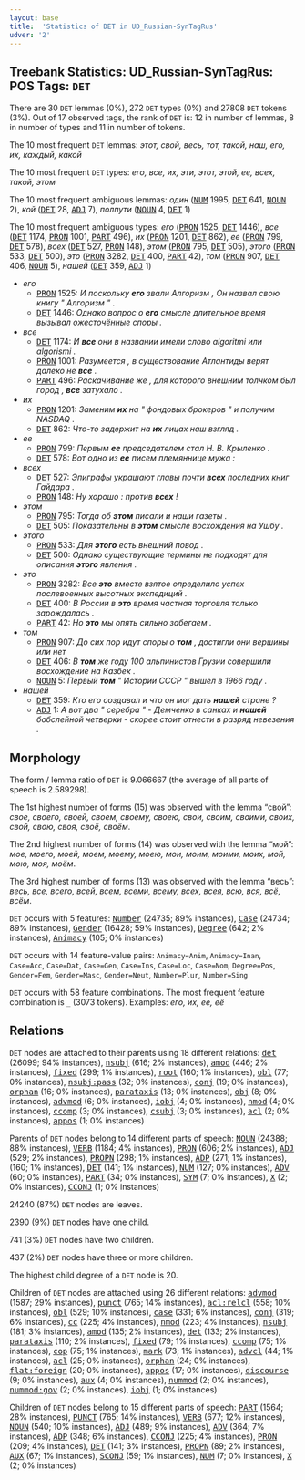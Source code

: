 ```yaml
---
layout: base
title:  'Statistics of DET in UD_Russian-SynTagRus'
udver: '2'
---
```


## Treebank Statistics: UD_Russian-SynTagRus: POS Tags: `DET`

There are 30 `DET` lemmas (0%), 272 `DET` types (0%) and 27808 `DET` tokens (3%).
Out of 17 observed tags, the rank of `DET` is: 12 in number of lemmas, 8 in number of types and 11 in number of tokens.

The 10 most frequent `DET` lemmas: <em>этот, свой, весь, тот, такой, наш, его, их, каждый, какой</em>

The 10 most frequent `DET` types:  <em>его, все, их, эти, этот, этой, ее, всех, такой, этом</em>

The 10 most frequent ambiguous lemmas: <em>один</em> (<tt><a href="ru_syntagrus-pos-NUM.html">NUM</a></tt> 1995, <tt><a href="ru_syntagrus-pos-DET.html">DET</a></tt> 641, <tt><a href="ru_syntagrus-pos-NOUN.html">NOUN</a></tt> 2), <em>кой</em> (<tt><a href="ru_syntagrus-pos-DET.html">DET</a></tt> 28, <tt><a href="ru_syntagrus-pos-ADJ.html">ADJ</a></tt> 7), <em>полпути</em> (<tt><a href="ru_syntagrus-pos-NOUN.html">NOUN</a></tt> 4, <tt><a href="ru_syntagrus-pos-DET.html">DET</a></tt> 1)

The 10 most frequent ambiguous types:  <em>его</em> (<tt><a href="ru_syntagrus-pos-PRON.html">PRON</a></tt> 1525, <tt><a href="ru_syntagrus-pos-DET.html">DET</a></tt> 1446), <em>все</em> (<tt><a href="ru_syntagrus-pos-DET.html">DET</a></tt> 1174, <tt><a href="ru_syntagrus-pos-PRON.html">PRON</a></tt> 1001, <tt><a href="ru_syntagrus-pos-PART.html">PART</a></tt> 496), <em>их</em> (<tt><a href="ru_syntagrus-pos-PRON.html">PRON</a></tt> 1201, <tt><a href="ru_syntagrus-pos-DET.html">DET</a></tt> 862), <em>ее</em> (<tt><a href="ru_syntagrus-pos-PRON.html">PRON</a></tt> 799, <tt><a href="ru_syntagrus-pos-DET.html">DET</a></tt> 578), <em>всех</em> (<tt><a href="ru_syntagrus-pos-DET.html">DET</a></tt> 527, <tt><a href="ru_syntagrus-pos-PRON.html">PRON</a></tt> 148), <em>этом</em> (<tt><a href="ru_syntagrus-pos-PRON.html">PRON</a></tt> 795, <tt><a href="ru_syntagrus-pos-DET.html">DET</a></tt> 505), <em>этого</em> (<tt><a href="ru_syntagrus-pos-PRON.html">PRON</a></tt> 533, <tt><a href="ru_syntagrus-pos-DET.html">DET</a></tt> 500), <em>это</em> (<tt><a href="ru_syntagrus-pos-PRON.html">PRON</a></tt> 3282, <tt><a href="ru_syntagrus-pos-DET.html">DET</a></tt> 400, <tt><a href="ru_syntagrus-pos-PART.html">PART</a></tt> 42), <em>том</em> (<tt><a href="ru_syntagrus-pos-PRON.html">PRON</a></tt> 907, <tt><a href="ru_syntagrus-pos-DET.html">DET</a></tt> 406, <tt><a href="ru_syntagrus-pos-NOUN.html">NOUN</a></tt> 5), <em>нашей</em> (<tt><a href="ru_syntagrus-pos-DET.html">DET</a></tt> 359, <tt><a href="ru_syntagrus-pos-ADJ.html">ADJ</a></tt> 1)


* <em>его</em>
  * <tt><a href="ru_syntagrus-pos-PRON.html">PRON</a></tt> 1525: <em>И поскольку <b>его</b> звали Алгоризм , Он назвал свою книгу " Алгоризм " .</em>
  * <tt><a href="ru_syntagrus-pos-DET.html">DET</a></tt> 1446: <em>Однако вопрос о <b>его</b> смысле длительное время вызывал ожесточённые споры .</em>
* <em>все</em>
  * <tt><a href="ru_syntagrus-pos-DET.html">DET</a></tt> 1174: <em>И <b>все</b> они в названии имели слово algoritmi или algorismi .</em>
  * <tt><a href="ru_syntagrus-pos-PRON.html">PRON</a></tt> 1001: <em>Разумеется , в существование Атлантиды верят далеко не <b>все</b> .</em>
  * <tt><a href="ru_syntagrus-pos-PART.html">PART</a></tt> 496: <em>Раскачивание же , для которого внешним толчком был город , <b>все</b> затухало .</em>
* <em>их</em>
  * <tt><a href="ru_syntagrus-pos-PRON.html">PRON</a></tt> 1201: <em>Заменим <b>их</b> на " фондовых брокеров " и получим NASDAQ .</em>
  * <tt><a href="ru_syntagrus-pos-DET.html">DET</a></tt> 862: <em>Что-то задержит на <b>их</b> лицах наш взгляд .</em>
* <em>ее</em>
  * <tt><a href="ru_syntagrus-pos-PRON.html">PRON</a></tt> 799: <em>Первым <b>ее</b> председателем стал Н. В. Крыленко .</em>
  * <tt><a href="ru_syntagrus-pos-DET.html">DET</a></tt> 578: <em>Вот одно из <b>ее</b> писем племяннице мужа :</em>
* <em>всех</em>
  * <tt><a href="ru_syntagrus-pos-DET.html">DET</a></tt> 527: <em>Эпиграфы украшают главы почти <b>всех</b> последних книг Гайдара .</em>
  * <tt><a href="ru_syntagrus-pos-PRON.html">PRON</a></tt> 148: <em>Ну хорошо : против <b>всех</b> !</em>
* <em>этом</em>
  * <tt><a href="ru_syntagrus-pos-PRON.html">PRON</a></tt> 795: <em>Тогда об <b>этом</b> писали и наши газеты .</em>
  * <tt><a href="ru_syntagrus-pos-DET.html">DET</a></tt> 505: <em>Показательны в <b>этом</b> смысле восхождения на Ушбу .</em>
* <em>этого</em>
  * <tt><a href="ru_syntagrus-pos-PRON.html">PRON</a></tt> 533: <em>Для <b>этого</b> есть внешний повод .</em>
  * <tt><a href="ru_syntagrus-pos-DET.html">DET</a></tt> 500: <em>Однако существующие термины не подходят для описания <b>этого</b> явления .</em>
* <em>это</em>
  * <tt><a href="ru_syntagrus-pos-PRON.html">PRON</a></tt> 3282: <em>Все <b>это</b> вместе взятое определило успех послевоенных высотных экспедиций .</em>
  * <tt><a href="ru_syntagrus-pos-DET.html">DET</a></tt> 400: <em>В России в <b>это</b> время частная торговля только зарождалась .</em>
  * <tt><a href="ru_syntagrus-pos-PART.html">PART</a></tt> 42: <em>Но <b>это</b> мы опять сильно забегаем .</em>
* <em>том</em>
  * <tt><a href="ru_syntagrus-pos-PRON.html">PRON</a></tt> 907: <em>До сих пор идут споры о <b>том</b> , достигли они вершины или нет</em>
  * <tt><a href="ru_syntagrus-pos-DET.html">DET</a></tt> 406: <em>В <b>том</b> же году 100 альпинистов Грузии совершили восхождение на Казбек .</em>
  * <tt><a href="ru_syntagrus-pos-NOUN.html">NOUN</a></tt> 5: <em>Первый <b>том</b> " Истории СССР " вышел в 1966 году .</em>
* <em>нашей</em>
  * <tt><a href="ru_syntagrus-pos-DET.html">DET</a></tt> 359: <em>Кто его создавал и что он мог дать <b>нашей</b> стране ?</em>
  * <tt><a href="ru_syntagrus-pos-ADJ.html">ADJ</a></tt> 1: <em>А вот два " серебра " - Демченко в санках и <b>нашей</b> бобслейной четверки - скорее стоит отнести в разряд невезения .</em>

## Morphology

The form / lemma ratio of `DET` is 9.066667 (the average of all parts of speech is 2.589298).

The 1st highest number of forms (15) was observed with the lemma “свой”: <em>свое, своего, своей, своем, своему, своею, свои, своим, своими, своих, свой, свою, своя, своё, своём</em>.

The 2nd highest number of forms (14) was observed with the lemma “мой”: <em>мое, моего, моей, моем, моему, моею, мои, моим, моими, моих, мой, мою, моя, моём</em>.

The 3rd highest number of forms (13) was observed with the lemma “весь”: <em>весь, все, всего, всей, всем, всеми, всему, всех, всея, всю, вся, всё, всём</em>.

`DET` occurs with 5 features: <tt><a href="ru_syntagrus-feat-Number.html">Number</a></tt> (24735; 89% instances), <tt><a href="ru_syntagrus-feat-Case.html">Case</a></tt> (24734; 89% instances), <tt><a href="ru_syntagrus-feat-Gender.html">Gender</a></tt> (16428; 59% instances), <tt><a href="ru_syntagrus-feat-Degree.html">Degree</a></tt> (642; 2% instances), <tt><a href="ru_syntagrus-feat-Animacy.html">Animacy</a></tt> (105; 0% instances)

`DET` occurs with 14 feature-value pairs: `Animacy=Anim`, `Animacy=Inan`, `Case=Acc`, `Case=Dat`, `Case=Gen`, `Case=Ins`, `Case=Loc`, `Case=Nom`, `Degree=Pos`, `Gender=Fem`, `Gender=Masc`, `Gender=Neut`, `Number=Plur`, `Number=Sing`

`DET` occurs with 58 feature combinations.
The most frequent feature combination is `_` (3073 tokens).
Examples: <em>его, их, ее, её</em>


## Relations

`DET` nodes are attached to their parents using 18 different relations: <tt><a href="ru_syntagrus-dep-det.html">det</a></tt> (26099; 94% instances), <tt><a href="ru_syntagrus-dep-nsubj.html">nsubj</a></tt> (616; 2% instances), <tt><a href="ru_syntagrus-dep-amod.html">amod</a></tt> (446; 2% instances), <tt><a href="ru_syntagrus-dep-fixed.html">fixed</a></tt> (299; 1% instances), <tt><a href="ru_syntagrus-dep-root.html">root</a></tt> (160; 1% instances), <tt><a href="ru_syntagrus-dep-obl.html">obl</a></tt> (77; 0% instances), <tt><a href="ru_syntagrus-dep-nsubj-pass.html">nsubj:pass</a></tt> (32; 0% instances), <tt><a href="ru_syntagrus-dep-conj.html">conj</a></tt> (19; 0% instances), <tt><a href="ru_syntagrus-dep-orphan.html">orphan</a></tt> (16; 0% instances), <tt><a href="ru_syntagrus-dep-parataxis.html">parataxis</a></tt> (13; 0% instances), <tt><a href="ru_syntagrus-dep-obj.html">obj</a></tt> (8; 0% instances), <tt><a href="ru_syntagrus-dep-advmod.html">advmod</a></tt> (6; 0% instances), <tt><a href="ru_syntagrus-dep-iobj.html">iobj</a></tt> (4; 0% instances), <tt><a href="ru_syntagrus-dep-nmod.html">nmod</a></tt> (4; 0% instances), <tt><a href="ru_syntagrus-dep-ccomp.html">ccomp</a></tt> (3; 0% instances), <tt><a href="ru_syntagrus-dep-csubj.html">csubj</a></tt> (3; 0% instances), <tt><a href="ru_syntagrus-dep-acl.html">acl</a></tt> (2; 0% instances), <tt><a href="ru_syntagrus-dep-appos.html">appos</a></tt> (1; 0% instances)

Parents of `DET` nodes belong to 14 different parts of speech: <tt><a href="ru_syntagrus-pos-NOUN.html">NOUN</a></tt> (24388; 88% instances), <tt><a href="ru_syntagrus-pos-VERB.html">VERB</a></tt> (1184; 4% instances), <tt><a href="ru_syntagrus-pos-PRON.html">PRON</a></tt> (606; 2% instances), <tt><a href="ru_syntagrus-pos-ADJ.html">ADJ</a></tt> (529; 2% instances), <tt><a href="ru_syntagrus-pos-PROPN.html">PROPN</a></tt> (298; 1% instances), <tt><a href="ru_syntagrus-pos-ADP.html">ADP</a></tt> (271; 1% instances),  (160; 1% instances), <tt><a href="ru_syntagrus-pos-DET.html">DET</a></tt> (141; 1% instances), <tt><a href="ru_syntagrus-pos-NUM.html">NUM</a></tt> (127; 0% instances), <tt><a href="ru_syntagrus-pos-ADV.html">ADV</a></tt> (60; 0% instances), <tt><a href="ru_syntagrus-pos-PART.html">PART</a></tt> (34; 0% instances), <tt><a href="ru_syntagrus-pos-SYM.html">SYM</a></tt> (7; 0% instances), <tt><a href="ru_syntagrus-pos-X.html">X</a></tt> (2; 0% instances), <tt><a href="ru_syntagrus-pos-CCONJ.html">CCONJ</a></tt> (1; 0% instances)

24240 (87%) `DET` nodes are leaves.

2390 (9%) `DET` nodes have one child.

741 (3%) `DET` nodes have two children.

437 (2%) `DET` nodes have three or more children.

The highest child degree of a `DET` node is 20.

Children of `DET` nodes are attached using 26 different relations: <tt><a href="ru_syntagrus-dep-advmod.html">advmod</a></tt> (1587; 29% instances), <tt><a href="ru_syntagrus-dep-punct.html">punct</a></tt> (765; 14% instances), <tt><a href="ru_syntagrus-dep-acl-relcl.html">acl:relcl</a></tt> (558; 10% instances), <tt><a href="ru_syntagrus-dep-obl.html">obl</a></tt> (529; 10% instances), <tt><a href="ru_syntagrus-dep-case.html">case</a></tt> (331; 6% instances), <tt><a href="ru_syntagrus-dep-conj.html">conj</a></tt> (319; 6% instances), <tt><a href="ru_syntagrus-dep-cc.html">cc</a></tt> (225; 4% instances), <tt><a href="ru_syntagrus-dep-nmod.html">nmod</a></tt> (223; 4% instances), <tt><a href="ru_syntagrus-dep-nsubj.html">nsubj</a></tt> (181; 3% instances), <tt><a href="ru_syntagrus-dep-amod.html">amod</a></tt> (135; 2% instances), <tt><a href="ru_syntagrus-dep-det.html">det</a></tt> (133; 2% instances), <tt><a href="ru_syntagrus-dep-parataxis.html">parataxis</a></tt> (110; 2% instances), <tt><a href="ru_syntagrus-dep-fixed.html">fixed</a></tt> (79; 1% instances), <tt><a href="ru_syntagrus-dep-ccomp.html">ccomp</a></tt> (75; 1% instances), <tt><a href="ru_syntagrus-dep-cop.html">cop</a></tt> (75; 1% instances), <tt><a href="ru_syntagrus-dep-mark.html">mark</a></tt> (73; 1% instances), <tt><a href="ru_syntagrus-dep-advcl.html">advcl</a></tt> (44; 1% instances), <tt><a href="ru_syntagrus-dep-acl.html">acl</a></tt> (25; 0% instances), <tt><a href="ru_syntagrus-dep-orphan.html">orphan</a></tt> (24; 0% instances), <tt><a href="ru_syntagrus-dep-flat-foreign.html">flat:foreign</a></tt> (20; 0% instances), <tt><a href="ru_syntagrus-dep-appos.html">appos</a></tt> (17; 0% instances), <tt><a href="ru_syntagrus-dep-discourse.html">discourse</a></tt> (9; 0% instances), <tt><a href="ru_syntagrus-dep-aux.html">aux</a></tt> (4; 0% instances), <tt><a href="ru_syntagrus-dep-nummod.html">nummod</a></tt> (2; 0% instances), <tt><a href="ru_syntagrus-dep-nummod-gov.html">nummod:gov</a></tt> (2; 0% instances), <tt><a href="ru_syntagrus-dep-iobj.html">iobj</a></tt> (1; 0% instances)

Children of `DET` nodes belong to 15 different parts of speech: <tt><a href="ru_syntagrus-pos-PART.html">PART</a></tt> (1564; 28% instances), <tt><a href="ru_syntagrus-pos-PUNCT.html">PUNCT</a></tt> (765; 14% instances), <tt><a href="ru_syntagrus-pos-VERB.html">VERB</a></tt> (677; 12% instances), <tt><a href="ru_syntagrus-pos-NOUN.html">NOUN</a></tt> (540; 10% instances), <tt><a href="ru_syntagrus-pos-ADJ.html">ADJ</a></tt> (489; 9% instances), <tt><a href="ru_syntagrus-pos-ADV.html">ADV</a></tt> (364; 7% instances), <tt><a href="ru_syntagrus-pos-ADP.html">ADP</a></tt> (348; 6% instances), <tt><a href="ru_syntagrus-pos-CCONJ.html">CCONJ</a></tt> (225; 4% instances), <tt><a href="ru_syntagrus-pos-PRON.html">PRON</a></tt> (209; 4% instances), <tt><a href="ru_syntagrus-pos-DET.html">DET</a></tt> (141; 3% instances), <tt><a href="ru_syntagrus-pos-PROPN.html">PROPN</a></tt> (89; 2% instances), <tt><a href="ru_syntagrus-pos-AUX.html">AUX</a></tt> (67; 1% instances), <tt><a href="ru_syntagrus-pos-SCONJ.html">SCONJ</a></tt> (59; 1% instances), <tt><a href="ru_syntagrus-pos-NUM.html">NUM</a></tt> (7; 0% instances), <tt><a href="ru_syntagrus-pos-X.html">X</a></tt> (2; 0% instances)

